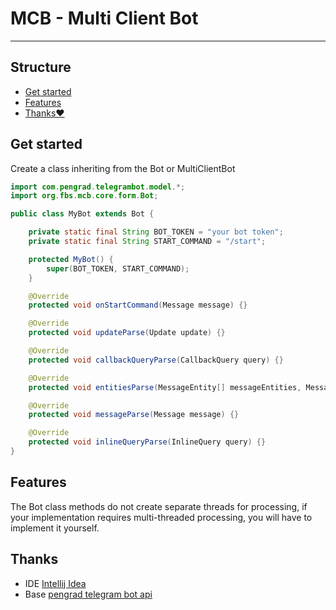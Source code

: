 # MCB - Multi Client Bot

---

## Structure
<!-- TOC -->
* [Get started](#get-started)
* [Features](#features)
* [Thanks❤️](#thanks)
<!-- TOC -->

## Get started

Create a class inheriting from the Bot or MultiClientBot

```java
import com.pengrad.telegrambot.model.*;
import org.fbs.mcb.core.form.Bot;

public class MyBot extends Bot {

    private static final String BOT_TOKEN = "your bot token";
    private static final String START_COMMAND = "/start";

    protected MyBot() {
        super(BOT_TOKEN, START_COMMAND);
    }

    @Override
    protected void onStartCommand(Message message) {}

    @Override
    protected void updateParse(Update update) {}

    @Override
    protected void callbackQueryParse(CallbackQuery query) {}

    @Override
    protected void entitiesParse(MessageEntity[] messageEntities, Message message) {}

    @Override
    protected void messageParse(Message message) {}

    @Override
    protected void inlineQueryParse(InlineQuery query) {}
}
```

## Features

The Bot class methods do not create separate threads for processing, if your implementation requires multi-threaded processing, you will have to implement it yourself.

## Thanks
- IDE [Intellij Idea](https://www.jetbrains.com/idea/)
- Base [pengrad telegram bot api](https://github.com/pengrad/java-telegram-bot-api)

